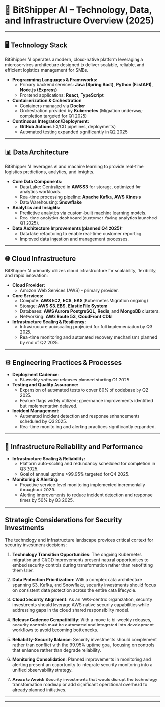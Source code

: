 # 📌 BitShipper AI – Technology, Data, and Infrastructure Overview (2025)

---

## 🖥️ **Technology Stack**

BitShipper AI operates a modern, cloud-native platform leveraging a microservices architecture designed to deliver scalable, reliable, and efficient logistics management for SMBs.

- **Programming Languages & Frameworks:**
  - Primary backend services: **Java (Spring Boot)**, **Python (FastAPI)**, **Node.js (Express)**
  - Frontend applications: **React**, **TypeScript**
- **Containerization & Orchestration:**
  - Containers managed via **Docker**
  - Orchestration provided by **Kubernetes** (Migration underway; completion targeted for Q1 2025)
- **Continuous Integration/Deployment:**
  - **GitHub Actions** (CI/CD pipelines, deployments)
  - Automated testing expanded significantly in Q2 2025

---

## 📊 **Data Architecture**

BitShipper AI leverages AI and machine learning to provide real-time logistics predictions, analytics, and insights.

- **Core Data Components:**
  - Data Lake: Centralized in **AWS S3** for storage, optimized for analytics workloads.
  - Real-time processing pipeline: **Apache Kafka**, **AWS Kinesis**
  - Data Warehousing: **Snowflake**
- **Analytics and Insights:**
  - Predictive analytics via custom-built machine learning models.
  - Real-time analytics dashboard (customer-facing analytics launched Q1 2025).
- **Data Architecture Improvements (planned Q4 2025):**
  - Data lake refactoring to enable real-time customer reporting.
  - Improved data ingestion and management processes.

---

## 🌐 **Cloud Infrastructure**

BitShipper AI primarily utilizes cloud infrastructure for scalability, flexibility, and rapid innovation:

- **Cloud Provider:**
  - Amazon Web Services (AWS) – primary provider.
- **Core Services:**
  - Compute: **AWS EC2**, **ECS**, **EKS** (Kubernetes Migration ongoing)
  - Storage: **AWS S3**, **EBS**, **Elastic File System**
  - Databases: **AWS Aurora PostgreSQL**, **Redis**, and **MongoDB** clusters.
  - Networking: **AWS Route 53**, **CloudFront CDN**
- **Infrastructure Scaling & Resiliency:**
  - Infrastructure autoscaling projected for full implementation by Q3 2025.
  - Real-time monitoring and automated recovery mechanisms planned by end of Q2 2025.

---

## ⚙️ **Engineering Practices & Processes**

- **Deployment Cadence:**
  - Bi-weekly software releases planned starting Q1 2025.
- **Testing and Quality Assurance:**
  - Expansion of automated tests to cover 80% of codebase by Q2 2025.
  - Feature flags widely utilized; governance improvements identified but implementation delayed.
- **Incident Management:**
  - Automated incident detection and response enhancements scheduled by Q3 2025.
  - Real-time monitoring and alerting practices significantly expanded.

---

## 🚧 **Infrastructure Reliability and Performance**

- **Infrastructure Scaling & Reliability:**
  - Platform auto-scaling and redundancy scheduled for completion in Q3 2025.
  - Goal of annual uptime >99.95% targeted for Q4 2025.
- **Monitoring & Alerting:**
  - Proactive service-level monitoring implemented incrementally throughout 2025.
  - Alerting improvements to reduce incident detection and response times by 50% by Q3 2025.

---

## **Strategic Considerations for Security Investments**

The technology and infrastructure landscape provides critical context for security investment decisions:

1. **Technology Transition Opportunities**: The ongoing Kubernetes migration and CI/CD improvements present natural opportunities to embed security controls during transformation rather than retrofitting them later.

2. **Data Protection Prioritization**: With a complex data architecture spanning S3, Kafka, and Snowflake, security investments should focus on consistent data protection across the entire data lifecycle.

3. **Cloud Security Alignment**: As an AWS-centric organization, security investments should leverage AWS-native security capabilities while addressing gaps in the cloud shared responsibility model.

4. **Release Cadence Compatibility**: With a move to bi-weekly releases, security controls must be automated and integrated into development workflows to avoid becoming bottlenecks.

5. **Reliability-Security Balance**: Security investments should complement rather than conflict with the 99.95% uptime goal, focusing on controls that enhance rather than degrade reliability.

6. **Monitoring Consolidation**: Planned improvements in monitoring and alerting present an opportunity to integrate security monitoring into a unified observability strategy.

7. **Areas to Avoid**: Security investments that would disrupt the technology transformation roadmap or add significant operational overhead to already planned initiatives.

---

---
